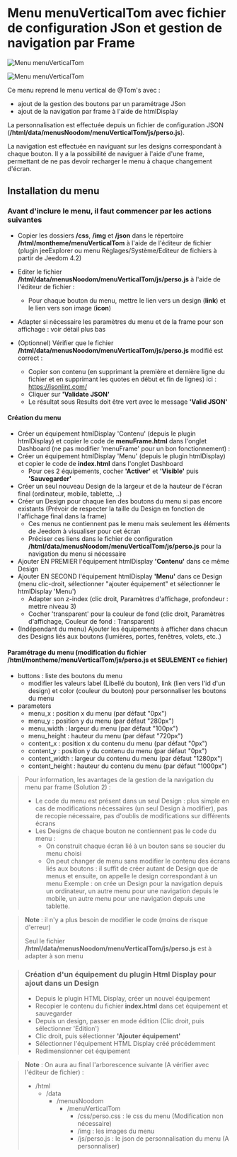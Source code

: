 # Menu menuVerticalTom avec fichier de configuration JSon et gestion de navigation par Frame
![Menu menuVerticalTom](./doc/images/menuOuvert.png)

![Menu menuVerticalTom](./doc/images/menuFerme.png)

Ce menu reprend le menu vertical de @Tom's avec :
- ajout de la gestion des boutons par un paramétrage JSon
- ajout de la navigation par frame à l'aide de htmlDisplay

La personnalisation est effectuée depuis un fichier de configuration JSON (**/html/data/menusNoodom/menuVerticalTom/js/perso.js**).

La navigation est effectuée en naviguant sur les designs correspondant à chaque bouton. 
Il y a la possibilité de naviguer à l'aide d'une frame, permettant de ne pas devoir recharger le menu à chaque changement d'écran.

## Installation du menu

### Avant d'inclure le menu, il faut commencer par les actions suivantes

   - Copier les dossiers **/css**, **/img** et **/json** dans le répertoire **/html/montheme/menuVerticalTom** à l'aide de l'éditeur de fichier (plugin jeeExplorer ou menu Réglages/Système/Editeur de fichiers à partir de Jeedom 4.2)

   - Editer le fichier **/html/data/menusNoodom/menuVerticalTom/js/perso.js** à l'aide de l'éditeur de fichier :
        - Pour chaque bouton du menu, mettre le lien vers un design (**link**) et le lien vers son image (**icon**)
   - Adapter si nécessaire les paramètres du menu et de la frame pour son affichage : voir détail plus bas
   - (Optionnel) Vérifier que le fichier **/html/data/menusNoodom/menuVerticalTom/js/perso.js** modifié est correct :
        - Copier son contenu (en supprimant la première et dernière ligne du fichier et en supprimant les quotes en début et fin de lignes) ici : https://jsonlint.com/
        - Cliquer sur **'Validate JSON'**
        - Le résultat sous Results doit être vert avec le message **'Valid JSON'**

#### Création du menu
   - Créer un équipement htmlDisplay 'Contenu' (depuis le plugin htmlDisplay) et copier le code de **menuFrame.html** dans l'onglet Dashboard (ne pas modifier 'menuFrame' pour un bon fonctionnement) :
   - Créer un équipement htmlDisplay 'Menu' (depuis le plugin htmlDisplay) et copier le code de **index.html** dans l'onglet Dashboard
      - Pour ces 2 équipements, cocher **'Activer'** et **'Visible'** puis **'Sauvegarder'**
   - Créer un seul nouveau Design de la largeur et de la hauteur de l'écran final (ordinateur, mobile, tablette, ..)
   - Créer un Design pour chaque lien des boutons du menu si pas encore existants (Prévoir de respecter la taille du Design en fonction de l'affichage final dans la frame)
      - Ces menus ne contiennent pas le menu mais seulement les éléments de Jeedom à visualiser pour cet écran
      - Préciser ces liens dans le fichier de configuration **/html/data/menusNoodom/menuVerticalTom/js/perso.js** pour la navigation du menu si nécessaire
   - Ajouter EN PREMIER l'équipement htmlDisplay **'Contenu'** dans ce même Design
   - Ajouter EN SECOND l'équipement htmlDisplay **'Menu'** dans ce Design (menu clic-droit, sélectionner "ajouter équipement" et sélectionner le htmlDisplay 'Menu')
      - Adapter son z-index (clic droit, Paramètres d'affichage, profondeur : mettre niveau 3)
      - Cocher 'transparent' pour la couleur de fond (clic droit, Paramètres d'affichage, Couleur de fond : Transparent)
   - (Indépendant du menu) Ajouter les équipements à afficher dans chacun des Designs liés aux boutons (lumières, portes, fenêtres, volets, etc..)

#### Paramétrage du menu (modification du fichier **/html/montheme/menuVerticalTom/js/perso.js** et SEULEMENT ce fichier)
   - buttons : liste des boutons du menu
      - modifier les valeurs label (Libellé du bouton), link (lien vers l'id d'un design) et color (couleur du bouton) pour personnaliser les boutons du menu
   - parameters
      - menu_x : position x du menu (par défaut "0px")
      - menu_y : position y du menu (par défaut "280px")
      - menu_width : largeur du menu (par défaut "100px")
      - menu_height : hauteur du menu (par défaut "720px")
      - content_x : position x du contenu du menu (par défaut "0px")
      - content_y : position y du contenu du menu (par défaut "0px")
      - content_width : largeur du contenu du menu (par défaut "1280px")
      - content_height : hauteur du contenu du menu (par défaut "1000px")

>Pour information, les avantages de la gestion de la navigation du menu par frame (Solution 2) :
>	- Le code du menu est présent dans un seul Design : plus simple en cas de modifications nécessaires (un seul Design à modifier), pas de recopie nécessaire, pas d'oublis de modifications sur différents écrans
>	- Les Designs de chaque bouton ne contiennent pas le code du menu :
>		- On construit chaque écran lié à un bouton sans se soucier du menu choisi
>		- On peut changer de menu sans modifier le contenu des écrans liés aux boutons : il suffit de créer autant de Design que de menus et ensuite, on appelle le design correspondant à un menu
>			Exemple : on crée un Design pour la navigation depuis un ordinateur, un autre menu pour une navigation depuis le mobile, un autre menu pour une navigation depuis une tablette.

>**Note** : il n'y a plus besoin de modifier le code (moins de risque d'erreur)
>
>Seul le fichier **/html/data/menusNoodom/menuVerticalTom/js/perso.js** est à adapter à son menu

>### Création d'un équipement du plugin Html Display pour ajout dans un Design
>
>   - Depuis le plugin HTML Display, créer un nouvel équipement
>   - Recopier le contenu du fichier **index.html** dans cet équipement et sauvegarder
>   - Depuis un design, passer en mode édition (Clic droit, puis sélectionner 'Edition')
>   - Clic droit, puis sélectionner **'Ajouter équipement'**
>   - Sélectionner l'équipement HTML Display créé précédemment
>   - Redimensionner cet équipement

>**Note** : On aura au final l'arborescence suivante (A vérifier avec l'éditeur de fichier) :
>
>- /html
>    - /data
>        - /menusNoodom
>            - /menuVerticalTom  
>                - /css/perso.css : le css du menu (Modification non nécessaire)
>                - /img : les images du menu
>                - /js/perso.js : le json de personnalisation du menu (A personnaliser)
